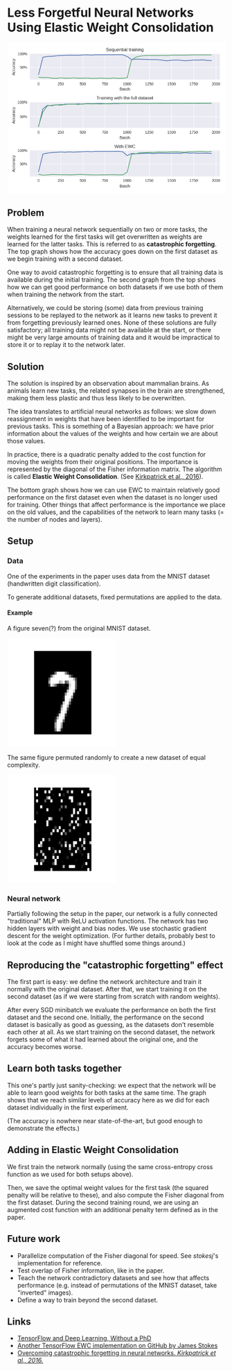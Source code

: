 # Less Forgetful Neural Networks Using Elastic Weight Consolidation

![Accuracy on two datasets with different training scenarios.](sequential-and-mixed-and-ewc.png)

## Problem

When training a neural network sequentially on two or more tasks, the weights learned for the first tasks will get overwritten as weights are learned for the latter tasks.
This is referred to as **catastrophic forgetting**.
The top graph shows how the accuracy goes down on the first dataset as we begin training with a second dataset.

One way to avoid catastrophic forgetting is to ensure that all training data is available during the initial training.
The second graph from the top shows how we can get good performance on both datasets if we use both of them when training the network from the start.

Alternatively, we could be storing (some) data from previous training sessions to be replayed to the network as it learns new tasks to prevent it from forgetting previously learned ones.
None of these solutions are fully satisfactory; all training data might not be available at the start, or there might be very large amounts of training data and it would be impractical to store it or to replay it to the network later. 

## Solution

The solution is inspired by an observation about mammalian brains.
As animals learn new tasks, the related synapses in the brain are strengthened, making them less plastic and thus less likely to be overwritten.

The idea translates to artificial neural networks as follows:
we slow down reassignment in weights that have been identified to be important for previous tasks.
This is something of a Bayesian approach: we have prior information about the values of the weights and how certain we are about those values.

In practice, there is a quadratic penalty added to the cost function for moving the weights from their original positions.
The importance is represented by the diagonal of the Fisher information matrix.
The algorithm is called **Elastic Weight Consolidation**.
(See [Kirkpatrick et al., 2016](https://arxiv.org/pdf/1612.00796.pdf)). 

The bottom graph shows how we can use EWC to maintain relatively good performance on the first dataset even when the dataset is no longer used for training.
Other things that affect performance is the importance we place on the old values, and the capabilities of the network to learn many tasks (= the number of nodes and layers).

## Setup

### Data

One of the experiments in the paper uses data from the MNIST dataset (handwritten digit classification).

To generate additional datasets, fixed permutations are applied to the data.

#### Example

A figure seven(?) from the original MNIST dataset.

<img height="250" width="250" src="seven.png" alt="A figure seven from the dataset" />

The same figure permuted randomly to create a new dataset of equal complexity.

<img height="250" width="250" src="seven_permuted.png" alt="The same figure seven with the pixels in random order" />

### Neural network

Partially following the setup in the paper, our network is a fully connected "traditional" MLP with ReLU activation functions.
The network has two hidden layers with weight and bias nodes.
We use stochastic gradient descent for the weight optimization.
(For further details, probably best to look at the code as I might have shuffled some things around.)

## Reproducing the "catastrophic forgetting" effect

The first part is easy:
we define the network architecture and train it normally with the original dataset.
After that, we start training it on the second dataset (as if we were starting from scratch with random weights).

After every SGD minibatch we evaluate the performance on both the first dataset and the second one.
Initially, the performance on the second dataset is basically as good as guessing, as the datasets don't resemble each other at all.
As we start training on the second dataset, the network forgets some of what it had learned about the original one, and the accuracy becomes worse.

## Learn both tasks together

This one's partly just sanity-checking:
we expect that the network will be able to learn good weights for both tasks at the same time.
The graph shows that we reach similar levels of accuracy here as we did for each dataset individually in the first experiment.

(The accuracy is nowhere near state-of-the-art, but good enough to demonstrate the effects.)

## Adding in Elastic Weight Consolidation

We first train the network normally (using the same cross-entropy cross function as we used for both setups above).

Then, we save the optimal weight values for the first task (the squared penalty will be relative to these), and also compute the Fisher diagonal from the first dataset.
During the second training round, we are using an augmented cost function with an additional penalty term defined as in the paper.

## Future work

- Parallelize computation of the Fisher diagonal for speed. See *stokesj*'s implementation for reference.
- Test overlap of Fisher information, like in the paper.
- Teach the network contradictory datasets and see how that affects performance (e.g. instead of permutations of the MNIST dataset, take "inverted" images).
- Define a way to train beyond the second dataset.

## Links

- [TensorFlow and Deep Learning, Without a PhD](https://codelabs.developers.google.com/codelabs/cloud-tensorflow-mnist/#0)
- [Another TensorFlow EWC implementation on GitHub by James Stokes](https://github.com/stokesj/EWC)
- [Overcoming catastrophic forgetting in neural networks. *Kirkpatrick et al., 2016.*](https://arxiv.org/pdf/1612.00796.pdf)
